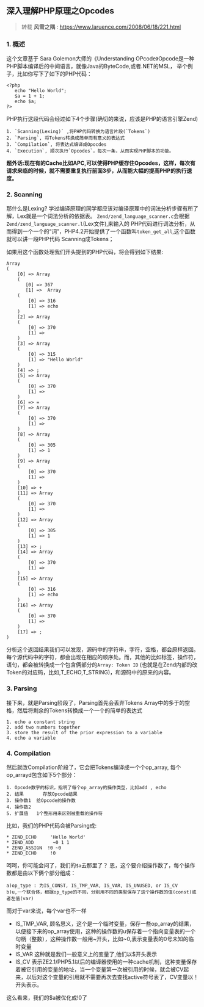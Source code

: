 ## 深入理解PHP原理之Opcodes

> 转载 **风雪之隅** : https://www.laruence.com/2008/06/18/221.html

### 1. 概述
这个文章基于 Sara Golemon大师的《Understanding OPcode》Opcode是一种PHP脚本编译后的中间语言，就像Java的ByteCode,或者.NET的MSL，
举个例子，比如你写下了如下的PHP代码：

	<?php
	   echo "Hello World";
	   $a = 1 + 1;
	   echo $a;
	?>

PHP执行这段代码会经过如下4个步骤(确切的来说，应该是PHP的语言引擎Zend)

	1. `Scanning(Lexing)` ,将PHP代码转换为语言片段(`Tokens`)
	2. `Parsing`, 将Tokens转换成简单而有意义的表达式
	3. `Compilation`, 将表达式编译成Opocdes
	4. `Execution`, 顺次执行`Opcodes`，每次一条，从而实现PHP脚本的功能。

**题外话:现在有的Cache比如APC,可以使得PHP缓存住Opcodes，这样，每次有请求来临的时候，就不需要重复执行前面3步，从而能大幅的提高PHP的执行速度。**

### 2. Scanning
那什么是Lexing? 学过编译原理的同学都应该对编译原理中的词法分析步骤有所了解，Lex就是一个词法分析的依据表。 `Zend/zend_language_scanner.c`会根据`Zend/zend_language_scanner.l`(Lex文件),来输入的 PHP代码进行词法分析，从而得到一个一个的“词”，PHP4.2开始提供了一个函数叫`token_get_all`,这个函数就可以讲一段PHP代码 Scanning成Tokens；

如果用这个函数处理我们开头提到的PHP代码，将会得到如下结果:

	Array
	(
	    [0] => Array
		(
		   [0] => 367
		   [1] =>  Array
		(
		    [0] => 316
		    [1] => echo
		)
	    [2] => Array
		(
		    [0] => 370
		    [1] =>
		)
	    [3] => Array
		(
		    [0] => 315
		    [1] => "Hello World"
		)
	    [4] => ;
	    [5] => Array
		(
		    [0] => 370
		    [1] =>
		)
	    [6] => =
	    [7] => Array
		(
		    [0] => 370
		    [1] =>
		)
	    [8] => Array
		(
		    [0] => 305
		    [1] => 1
		)
	    [9] => Array
		(
		    [0] => 370
		    [1] =>
		)
	    [10] => +
	    [11] => Array
		(
		    [0] => 370
		    [1] =>
		)
	    [12] => Array
		(
		    [0] => 305
		    [1] => 1
		)
	    [13] => ;
	    [14] => Array
		(
		    [0] => 370
		    [1] =>
		)
	    [15] => Array
		(
		    [0] => 316
		    [1] => echo
		)
	    [16] => Array
		(
		    [0] => 370
		    [1] =>
		)
	    [17] => ;
	)

分析这个返回结果我们可以发现，源码中的字符串，字符，空格，都会原样返回。每个源代码中的字符，都会出现在相应的顺序处。而，其他的比如标签，操作符，语句，都会被转换成一个包含俩部分的`Array: Token ID` (也就是在Zend内部的改Token的对应码，比如,T_ECHO,T_STRING)，和源码中的原来的内容。

### 3. Parsing
接下来，就是Parsing阶段了，Parsing首先会丢弃Tokens Array中的多于的空格，然后将剩余的Tokens转换成一个一个的简单的表达式

	1. echo a constant string
	2. add two numbers together
	3. store the result of the prior expression to a variable
	4. echo a variable

### 4. Compilation
然后就改Compilation阶段了，它会把Tokens编译成一个个op_array, 每个op_arrayd包含如下5个部分：

	1. Opcode数字的标识，指明了每个op_array的操作类型，比如add , echo
	2. 结果       存放Opcode结果
	3. 操作数1  给Opcode的操作数
	4. 操作数2
	5. 扩展值   1个整形用来区别被重载的操作符

比如，我们的PHP代码会被Parsing成:

	* ZEND_ECHO     'Hello World'
	* ZEND_ADD       ~0 1 1
	* ZEND_ASSIGN  !0 ~0
	* ZEND_ECHO     !0

呵呵，你可能会问了，我们的`$a`去那里了？
恩，这个要介绍操作数了，每个操作数都是由以下俩个部分组成：

	a)op_type : 为IS_CONST, IS_TMP_VAR, IS_VAR, IS_UNUSED, or IS_CV
	b)u,一个联合体，根据op_type的不同，分别用不同的类型保存了这个操作数的值(const)或者左值(var)

而对于var来说，每个var也不一样
- IS_TMP_VAR, 顾名思义，这个是一个临时变量，保存一些op_array的结果，以便接下来的op_array使用，这种的操作数的u保存着一个指向变量表的一个句柄（整数），这种操作数一般用~开头，比如~0,表示变量表的0号未知的临时变量
- IS_VAR 这种就是我们一般意义上的变量了,他们以$开头表示
- IS_CV 表示ZE2.1/PHP5.1以后的编译器使用的一种cache机制，这种变量保存着被它引用的变量的地址，当一个变量第一次被引用的时候，就会被CV起来，以后对这个变量的引用就不需要再次去查找active符号表了，CV变量以！开头表示。

这么看来，我们的$a被优化成!0了